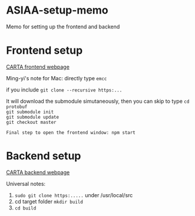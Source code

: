 # ASIAA-setup-memo
Memo for setting up the frontend and backend

# Frontend setup
[CARTA frontend webpage](https://github.com/CARTAvis/carta-frontend)

Ming-yi's note for Mac:
directly type `emcc` 

if you include `git clone --recursive https:...`

It will download the submodule simutaneously, then you can skip to type 
`cd protobuf `<br />`
git submodule init `<br />`
git submodule update `<br />`
git checkout master `<br />

    Final step to open the frontend window: npm start

# Backend setup 
[CARTA backend webpage](https://github.com/CARTAvis/carta-backend)

Universal notes:
1. `sudo git clone https:.....` under /usr/local/src
2. cd target folder `mkdir build`
3. `cd build`

